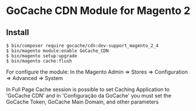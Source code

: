 # GoCache CDN Module for Magento 2

## Install

```
$ bin/composer require gocache/cdn:dev-support_magento_2_4
$ bin/magento module:enable GoCache_CDN
$ bin/magento setup:upgrade
$ bin/magento cache:flush
```

For configure the module:
In the Magento Admin => Stores => Configuration => Advanced => System

In Full Page Cache session is possible to set Caching Application to 'GoCache CDN' and in 'Configuração da GoCache' you must set the GoCache Token, GoCache Main Domain, and other parameters
